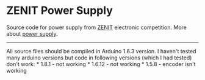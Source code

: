 # ZENIT Power Supply
Source code for power supply from [ZENIT](http://cern.ch/zenit) electronic competition.
More about [power supply](http://dvaluch.web.cern.ch/dvaluch/zenit/2017_zdroj/zdroj.html).
<hr>
All source files should be compiled in Arduino 1.6.3 version.
I haven't tested many arduino versions but code in following versions (which I had tested) don't work:
* 1.8.1 - not working
* 1.6.12 - not working
* 1.5.8 - encoder isn't working
